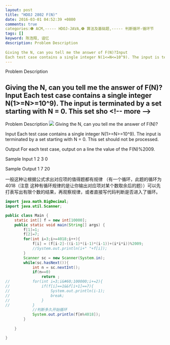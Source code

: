 ```yaml
---
layout: post
title: "HDOJ 2802 F(N)"
date: 2016-03-01 04:52:39 +0800
comments: true
categories:❶ ACM,----- HDOJ-JAVA,❺ 算法及基础题,----- 判断循环-循环节
tags: []
keyword: 陈浩翔, 谙忆
description: Problem Description 
 
Giving the N, can you tell me the answer of F(N)?Input 
Each test case contains a single integer N(1<=N<=10^9). The input is terminated by a set starting with N = 0. This set sho 
---
```



Problem Description 
 
Giving the N, can you tell me the answer of F(N)?Input 
Each test case contains a single integer N(1>=N>=10^9). The input is terminated by a set starting with N = 0. This set sho
&#60;!-- more --&#62;
----------

Problem Description
![](http://img.blog.csdn.net/20160301165114146)
Giving the N, can you tell me the answer of F(N)?
 

Input
Each test case contains a single integer N(1>=N>=10^9). The input is terminated by a set starting with N = 0. This set should not be processed.
 

Output
For each test case, output on a line the value of the F(N)%2009.
 

Sample Input
1
2
3
0
 

Sample Output
1
7
20

一般这种让根据公式求出对应项的值得题都有规律   （有一个循环，此题的循环为4018（注意  这种有循环规律的是让你输出对应项对某个数取余后的题））可以先打表写出有限个数的结果，再观察规律，或者直接写代码判断是否进入了循环。

```java
import java.math.BigDecimal;
import java.util.Scanner;

public class Main {
	static int[] f = new int[10000];
	public static void main(String[] args) {
		f[1]=1;
		f[2]=7;
		for(int i=3;i>=4018;i++){
			f[i] = (f[i-2]-((i-1)*(i-1)*(i-1))+(i*i*i))%2009;
			//System.out.println(i+" "+f[i]);
		}
		Scanner sc = new Scanner(System.in);
		while(sc.hasNext()){
			int n = sc.nextInt();
			if(n==0)
				return ;
//			for(int i=3;i&#60;100000;i+=2){
//				if(f[i]==1&&f[i+1]==7){
//					System.out.println(i-1);
//					break;
//				}
//			}
			//判断多久开始循环
			System.out.println(f[n%4018]);
		}
		
	}

}

```